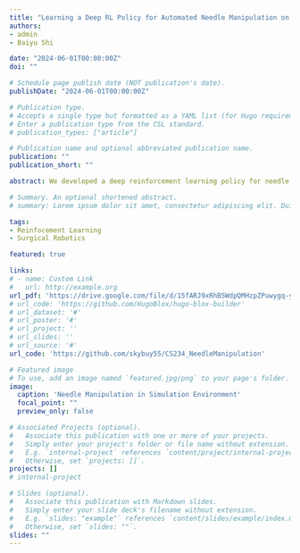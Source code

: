 ```yaml
---
title: "Learning a Deep RL Policy for Automated Needle Manipulation on Surgical Robots"
authors: 
- admin
- Baiyu Shi

date: "2024-06-01T00:00:00Z"
doi: ""

# Schedule page publish date (NOT publication's date).
publishDate: "2024-06-01T00:00:00Z"

# Publication type.
# Accepts a single type but formatted as a YAML list (for Hugo requirements).
# Enter a publication type from the CSL standard.
# publication_types: ["article"]

# Publication name and optional abbreviated publication name.
publication: ""
publication_short: ""

abstract: We developed a deep reinforcement learning policy for needle reaching, tracking and picking in surgical RL environment. A two-stage vision-based needle manipulation RL policy was implemented, which converges within 50k steps, while other end-to-end policies struggle to converge even in 80k steps.

# Summary. An optional shortened abstract.
# summary: Lorem ipsum dolor sit amet, consectetur adipiscing elit. Duis posuere tellus ac convallis placerat. Proin tincidunt magna sed ex sollicitudin condimentum.

tags:
- Reinfocement Learning
- Surgical Robotics

featured: true

links:
# - name: Custom Link
#   url: http://example.org
url_pdf: 'https://drive.google.com/file/d/15fARJ9xRhB5WdpQMHzpZPuwygq-ycZL6/view?usp=sharing'
# url_code: 'https://github.com/HugoBlox/hugo-blox-builder'
# url_dataset: '#'
# url_poster: '#'
# url_project: ''
# url_slides: ''
# url_source: '#'
url_code: 'https://github.com/skybuy55/CS234_NeedleManipulation'

# Featured image
# To use, add an image named `featured.jpg/png` to your page's folder. 
image:
  caption: 'Needle Manipulation in Simulation Environment'
  focal_point: ""
  preview_only: false

# Associated Projects (optional).
#   Associate this publication with one or more of your projects.
#   Simply enter your project's folder or file name without extension.
#   E.g. `internal-project` references `content/project/internal-project/index.md`.
#   Otherwise, set `projects: []`.
projects: []
# internal-project

# Slides (optional).
#   Associate this publication with Markdown slides.
#   Simply enter your slide deck's filename without extension.
#   E.g. `slides: "example"` references `content/slides/example/index.md`.
#   Otherwise, set `slides: ""`.
slides: ""
---
```


<!-- This work is driven by the results in my [previous paper](/publication/conference-paper/) on LLMs.

{{% callout note %}}
Create your slides in Markdown - click the *Slides* button to check out the example.
{{% /callout %}}

Add the publication's **full text** or **supplementary notes** here. You can use rich formatting such as including [code, math, and images](https://docs.hugoblox.com/content/writing-markdown-latex/). -->
